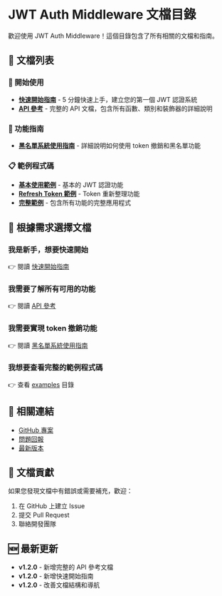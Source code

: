 # JWT Auth Middleware 文檔目錄

歡迎使用 JWT Auth Middleware！這個目錄包含了所有相關的文檔和指南。

## 📖 文檔列表

### 🚀 開始使用

- **[快速開始指南](quickstart.md)** - 5 分鐘快速上手，建立您的第一個 JWT 認證系統
- **[API 參考](api_reference.md)** - 完整的 API 文檔，包含所有函數、類別和裝飾器的詳細說明

### 🔧 功能指南

- **[黑名單系統使用指南](blacklist_usage.md)** - 詳細說明如何使用 token 撤銷和黑名單功能

### 📋 範例程式碼

- **[基本使用範例](../examples/general_example.py)** - 基本的 JWT 認證功能
- **[Refresh Token 範例](../examples/refresh_token_example.py)** - Token 重新整理功能
- **[完整範例](../examples/complete_example.py)** - 包含所有功能的完整應用程式

## 🎯 根據需求選擇文檔

### 我是新手，想要快速開始
👉 閱讀 [快速開始指南](quickstart.md)

### 我需要了解所有可用的功能
👉 閱讀 [API 參考](api_reference.md)

### 我需要實現 token 撤銷功能
👉 閱讀 [黑名單系統使用指南](blacklist_usage.md)

### 我想要查看完整的範例程式碼
👉 查看 [examples](../examples/) 目錄

## 🔗 相關連結

- [GitHub 專案](https://github.com/Hsieh-Yu-Hung/JWT_Midware)
- [問題回報](https://github.com/Hsieh-Yu-Hung/JWT_Midware/issues)
- [最新版本](https://github.com/Hsieh-Yu-Hung/JWT_Midware/releases)

## 📝 文檔貢獻

如果您發現文檔中有錯誤或需要補充，歡迎：

1. 在 GitHub 上建立 Issue
2. 提交 Pull Request
3. 聯絡開發團隊

## 🆕 最新更新

- **v1.2.0** - 新增完整的 API 參考文檔
- **v1.2.0** - 新增快速開始指南
- **v1.2.0** - 改善文檔結構和導航 